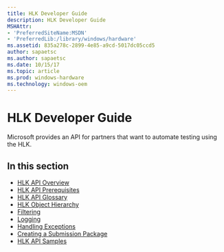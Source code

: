 ```yaml
---
title: HLK Developer Guide
description: HLK Developer Guide
MSHAttr:
- 'PreferredSiteName:MSDN'
- 'PreferredLib:/library/windows/hardware'
ms.assetid: 835a278c-2899-4e85-a9cd-5017dc05ccd5
author: sapaetsc
ms.author: sapaetsc
ms.date: 10/15/17
ms.topic: article
ms.prod: windows-hardware
ms.technology: windows-oem
---
```


# HLK Developer Guide


Microsoft provides an API for partners that want to automate testing using the HLK.

## <span id="in_this_section"></span>In this section


-   [HLK API Overview](hlk-api-overview.md)
-   [HLK API Prerequisites](hlk-api-prerequisites-hlk-om.md)
-   [HLK API Glossary](hlk-api-glossary.md)
-   [HLK Object Hierarchy](hlk-object-hierarchy.md)
-   [Filtering](filtering.md)
-   [Logging](logging.md)
-   [Handling Exceptions](handling-exceptions.md)
-   [Creating a Submission Package](creating-a-submission-package.md)
-   [HLK API Samples](hlk-api-samples.md)

 

 






